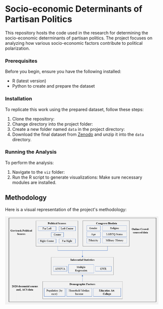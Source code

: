# Socio-economic Determinants of Partisan Politics

This repository hosts the code used in the research for determining the socio-economic determinants of partisan politics. The project focuses on analyzing how various socio-economic factors contribute to political polarization.

### Prerequisites

Before you begin, ensure you have the following installed:

- R (latest version)
- Python to create and prepare the dataset

### Installation

To replicate this work using the prepared dataset, follow these steps:

1. Clone the repository:
2. Change directory into the project folder:
3. Create a new folder named `data` in the project directory:
4. Download the final dataset from [Zenodo](https://zenodo.org/records/10253394) and unzip it into the `data` directory.

### Running the Analysis

To perform the analysis:

1. Navigate to the `viz` folder:
2. Run the R script to generate visualizations: Make sure necessary modules are installed.

## Methodology

Here is a visual representation of the project's methodology:

![Method Box](viz/Methodbox.png)
